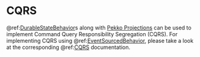 # CQRS

@ref:[DurableStateBehavior](persistence.md)s along with [Pekko Projections]($pekko.doc.dns$/docs/pekko-projection/current/)
can be used to implement Command Query Responsibility Segregation (CQRS). For implementing CQRS using @ref:[EventSourcedBehavior](../persistence.md), please take a look at the corresponding @ref:[CQRS](../cqrs.md) documentation.

 
